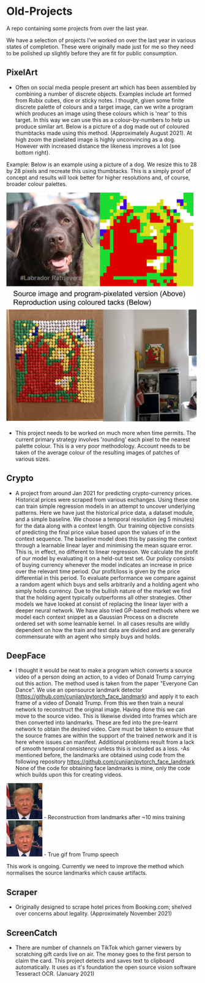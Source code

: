 # Old-Projects
A repo containing some projects from over the last year.

We have a selection of projects I've worked on over the last year in various states of completion. These were originally made just for me so they need to be polished up slightly before they are fit for public consumption.

## PixelArt ## 
- Often on social media people present art which has been assembled by combining a number of discrete objects. Examples include art formed from Rubix cubes, dice or sticky notes. I thought, given some finite discrete palette of colours and a target image, can we write a program which produces an image using these colours which is 'near' to this target. In this way we can use this as a colour-by-numbers to help us produce similar art. Below is a picture of a dog made out of coloured thumbtacks made using this method. (Approximately August 2021). At high zoom the pixelated image is highly unconvincing as a dog. However with increased distance the likeness improves a lot (see bottom right).

Example: Below is an example using a picture of a dog. We resize this to 28 by 28 pixels and recreate this using thumbtacks. This is a simply proof of concept and results will look better for higher resolutions and, of course, broader colour palettes. 

![alt text](https://github.com/WToner/Old-Projects/blob/main/ThreeDogsPixels.png?raw=true)

- This project needs to be worked on much more when time permits. The current primary strategy involves 'rounding' each pixel to the nearest palette colour. This is a very poor methodology. Account needs to be taken of the average colour of the resulting images of patches of various sizes.

## Crypto ## 
- A project from around Jan 2021 for predicting crypto-currency prices. Historical prices were scraped from various exchanges. Using these one can train simple regression models in an attempt to uncover underlying patterns. Here we have just the historical price data, a dataset module, and a simple baseline. We choose a temporal resolution (eg 5 minutes) for the data along with a context length.  Our training objective consists of predicting the final price value based upon the values of in the context sequence. The baseline model does this by passing the context through a learnable linear layer and minimising the mean square error. This is, in effect, no different to linear regression. We calculate the profit of our model by evaluating it on a held-out test set. Our policy consists of buying currency whenever the model indicates an increase in price over the relevant time period. Our profit/loss is given by the price differential in this period. To evaluate performance we compare against a random agent which buys and sells arbitrarily and a holding agent who simply holds currency. Due to the bullish nature of the market we find that the holding agent typically outperforms all other strategies. Other models we have looked at consist of replacing the linear layer with a deeper neural network. We have also tried GP-based methods where we model each context snippet as a Gaussian Process on a discrete ordered set with some learnable kernel. In all cases results are wildly dependent on how the train and test data are divided and are generally commensurate with an agent who simply buys and holds.

## DeepFace ## 
- I thought it would be neat to make a program which converts a source video of a person doing an action, to a video of Donald Trump carrying out this action. The method used is taken from the paper "Everyone Can Dance". We use an opensource landmark detector (https://github.com/cunjian/pytorch_face_landmark) and apply it to each frame of a video of Donald Trump. From this we then train a neural network to reconstruct the original image. Having done this we can move to the source video. This is likewise divided into frames which are then converted into landmarks. These are fed into the pre-learnt network to obtain the desired video. Care must be taken to ensure that the source frames are within the support of the trained network and it is here where issues can manifest. Additional problems result from a lack of smooth temporal consistency unless this is included as a loss.
-As mentioned before, the landmarks are obtained using code from the following repository https://github.com/cunjian/pytorch_face_landmark None of the code for obtaining face landmarks is mine, only the code which builds upon this for creating videos.

![Alt Text](https://github.com/WToner/Old-Projects/blob/main/recon.gif) - Reconstruction from landmarks after ~10 mins training
![Alt Text](https://github.com/WToner/Old-Projects/blob/main/true.gif)  - True gif from Trump speech

This work is ongoing. Currently we need to improve the method which normalises the source landmarks which cause artifacts.

## Scraper ##
- Originally designed to scrape hotel prices from Booking.com; shelved over concerns about legality. (Approximately November 2021)

## ScreenCatch ##
- There are number of channels on TikTok which garner viewers by scratching gift cards live on air. The money goes to the first person to claim the card. This project detects and saves text to clipboard automatically. It uses as it's foundation the open source vision software Tesseract OCR. (January 2021)




